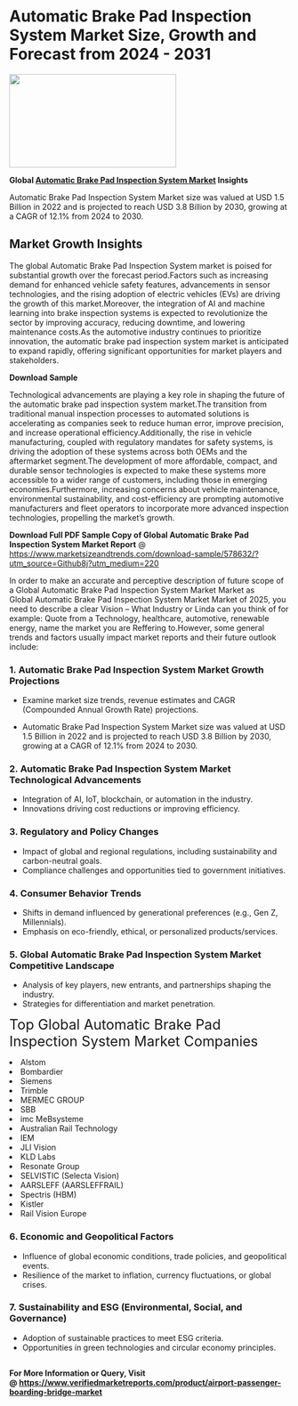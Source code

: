 <H1>Automatic Brake Pad Inspection System Market Size, Growth and Forecast from 2024 - 2031</H1><img class="aligncenter size-medium wp-image-584254" src="https://thirdeyenews.in/wp-content/uploads/2024/09/Global-Market-Research-300x168.jpeg" alt="" width="300" height="168" /><p><strong>Global&nbsp;<a href="https://www.marketsizeandtrends.com/download-sample/578632/?utm_source=Github8j?utm_medium=220">Automatic Brake Pad Inspection System Market</a> Insights</strong></p><p>Automatic Brake Pad Inspection System Market size was valued at USD 1.5 Billion in 2022 and is projected to reach USD 3.8 Billion by 2030, growing at a CAGR of 12.1% from 2024 to 2030.</p><p><h2>Market Growth Insights</h2> <p>The global Automatic Brake Pad Inspection System market is poised for substantial growth over the forecast period.Factors such as increasing demand for enhanced vehicle safety features, advancements in sensor technologies, and the rising adoption of electric vehicles (EVs) are driving the growth of this market.Moreover, the integration of AI and machine learning into brake inspection systems is expected to revolutionize the sector by improving accuracy, reducing downtime, and lowering maintenance costs.As the automotive industry continues to prioritize innovation, the automatic brake pad inspection system market is anticipated to expand rapidly, offering significant opportunities for market players and stakeholders.</p> <p><strong>Download Sample</strong></p> <p>Technological advancements are playing a key role in shaping the future of the automatic brake pad inspection system market.The transition from traditional manual inspection processes to automated solutions is accelerating as companies seek to reduce human error, improve precision, and increase operational efficiency.Additionally, the rise in vehicle manufacturing, coupled with regulatory mandates for safety systems, is driving the adoption of these systems across both OEMs and the aftermarket segment.The development of more affordable, compact, and durable sensor technologies is expected to make these systems more accessible to a wider range of customers, including those in emerging economies.Furthermore, increasing concerns about vehicle maintenance, environmental sustainability, and cost-efficiency are prompting automotive manufacturers and fleet operators to incorporate more advanced inspection technologies, propelling the market’s growth.<p><span class=""><strong>Download Full PDF Sample Copy of Global Automatic Brake Pad Inspection System Market Report</strong> @ <a href="https://www.marketsizeandtrends.com/download-sample/578632/?utm_source=Github8j?utm_medium=220" target="_blank">https://www.marketsizeandtrends.com/download-sample/578632/?utm_source=Github8j?utm_medium=220</a></span></p><p>In order to make an accurate and perceptive description of future scope of a Global&nbsp;Automatic Brake Pad Inspection System Market Market as Global&nbsp;Automatic Brake Pad Inspection System Market Market of 2025, you need to describe a clear Vision &ndash; What Industry or Linda can you think of for example: Quote from a Technology, healthcare, automotive, renewable energy, name the market you are Reffering to.However, some general trends and factors usually impact market reports and their future outlook include:</p><h3>1.&nbsp;<strong>Automatic Brake Pad Inspection System Market Growth Projections</strong></h3><ul><li>Examine market size trends, revenue estimates and CAGR (Compounded Annual Growth Rate) projections.</li><li><p>Automatic Brake Pad Inspection System Market size was valued at USD 1.5 Billion in 2022 and is projected to reach USD 3.8 Billion by 2030, growing at a CAGR of 12.1% from 2024 to 2030.</p></li></ul><h3>2.&nbsp;<strong>Automatic Brake Pad Inspection System Market Technological Advancements</strong></h3><ul><li>Integration of AI, IoT, blockchain, or automation in the industry.</li><li>Innovations driving cost reductions or improving efficiency.</li></ul><h3>3.&nbsp;<strong>Regulatory and Policy Changes</strong></h3><ul><li>Impact of global and regional regulations, including sustainability and carbon-neutral goals.</li><li>Compliance challenges and opportunities tied to government initiatives.</li></ul><h3>4.&nbsp;<strong>Consumer Behavior Trends</strong></h3><ul><li>Shifts in demand influenced by generational preferences (e.g., Gen Z, Millennials).</li><li>Emphasis on eco-friendly, ethical, or personalized products/services.</li></ul><h3>5.&nbsp;<strong>Global Automatic Brake Pad Inspection System Market Competitive Landscape</strong></h3><ul><li>Analysis of key players, new entrants, and partnerships shaping the industry.</li><li>Strategies for differentiation and market penetration.</li></ul><p data-pm-slice="1 1 []"><span style="color: inherit; font-family: inherit; font-size: 25px;">Top Global Automatic Brake Pad Inspection System Market Companies</span></p><div class="" data-test-id=""><p><li> Alstom</li><li> Bombardier</li><li> Siemens</li><li> Trimble</li><li> MERMEC GROUP</li><li> SBB</li><li> imc MeBsysteme</li><li> Australian Rail Technology</li><li> IEM</li><li> JLI Vision</li><li> KLD Labs</li><li> Resonate Group</li><li> SELVISTIC (Selecta Vision)</li><li> AARSLEFF (AARSLEFFRAIL)</li><li> Spectris (HBM)</li><li> Kistler</li><li> Rail Vision Europe</li></p></div><h3>6.&nbsp;<strong>Economic and Geopolitical Factors</strong></h3><ul><li>Influence of global economic conditions, trade policies, and geopolitical events.</li><li>Resilience of the market to inflation, currency fluctuations, or global crises.</li></ul><h3>7.&nbsp;<strong>Sustainability and ESG (Environmental, Social, and Governance)</strong></h3><ul><li>Adoption of sustainable practices to meet ESG criteria.</li><li>Opportunities in green technologies and circular economy principles.</li></ul><h2><strong style="font-size: 14px;">For More Information or Query, Visit @&nbsp;</strong><a style="background-color: #ffffff; font-size: 14px;" href="https://www.marketsizeandtrends.com/report/automatic-brake-pad-inspection-system-market/" target="_blank">https://www.verifiedmarketreports.com/product/airport-passenger-boarding-bridge-market</a></h2>